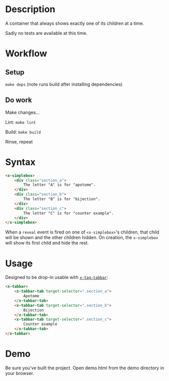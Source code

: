 # Description

A container that always shows exactly one of its children at a time.

Sadly no tests are available at this time.

# Workflow

## Setup

`make deps` (note runs build after installing dependencies)

## Do work

Make changes...

Lint: `make lint`

Build: `make build`

Rinse, repeat

# Syntax

```html
<x-simplebox>
    <div class="section_a">
        The letter "A" is for "apotome".
    </div>
    <div class="section_b">
        The letter "B" is for "bijection".
    </div>
    <div class="section_c">
        The letter "C" is for "counter example".
    </div>
</x-simplebox>
```

When a `reveal` event is fired on one of `<x-simplebox>`'s children, that child will be shown and the other children hidden. On creation, the `x-simplebox` will show its first child and hide the rest.

# Usage

Designed to be drop-in usable with [`x-tag-tabbar`](https://github.com/x-tag/tabbar):

```html
<x-tabbar>
    <x-tabbar-tab target-selector=".section_a">
        Apotome
    </x-tabbar-tab>
    <x-tabbar-tab target-selector=".section_b">
        Bijection
    </x-tabbar-tab>
    <x-tabbar-tab target-selector=".section_c">
        Counter example
    </x-tabbar-tab>
</x-tabbar>
```

# Demo

Be sure you've built the project. Open demo.html from the demo directory in your browser.
